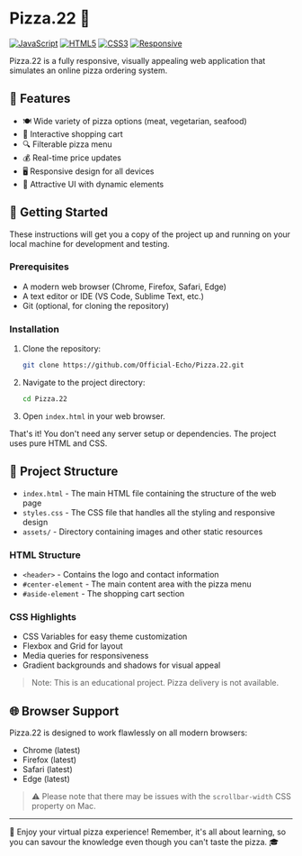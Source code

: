 # Pizza.22 🍕

[![JavaScript](https://img.shields.io/badge/JavaScript-ES6-yellow.svg)](https://www.ecma-international.org/ecma-262/6.0/)
[![HTML5](https://img.shields.io/badge/HTML-5-orange.svg)](https://www.w3.org/TR/html5/)
[![CSS3](https://img.shields.io/badge/CSS-3-blue.svg)](https://www.w3.org/Style/CSS/specs.en.html)
[![Responsive](https://img.shields.io/badge/Design-Responsive-green.svg)](https://en.wikipedia.org/wiki/Responsive_web_design)

Pizza.22 is a fully responsive, visually appealing web application that simulates an online pizza ordering system.

## 🌟 Features

- 🍽️ Wide variety of pizza options (meat, vegetarian, seafood)
- 🛒 Interactive shopping cart
- 🔍 Filterable pizza menu
- 💰 Real-time price updates
- 🖥️ Responsive design for all devices
- 🎨 Attractive UI with dynamic elements

## 🚀 Getting Started

These instructions will get you a copy of the project up and running on your local machine for development and testing.

### Prerequisites

- A modern web browser (Chrome, Firefox, Safari, Edge)
- A text editor or IDE (VS Code, Sublime Text, etc.)
- Git (optional, for cloning the repository)

### Installation

1. Clone the repository:
   ```bash
   git clone https://github.com/Official-Echo/Pizza.22.git
   ```

2. Navigate to the project directory:
   ```bash
   cd Pizza.22
   ```

3. Open `index.html` in your web browser.

That's it! You don't need any server setup or dependencies. The project uses pure HTML and CSS.

## 🎨 Project Structure

- `index.html` - The main HTML file containing the structure of the web page
- `styles.css` - The CSS file that handles all the styling and responsive design
- `assets/` - Directory containing images and other static resources

### HTML Structure

- `<header>` - Contains the logo and contact information
- `#center-element` - The main content area with the pizza menu
- `#aside-element` - The shopping cart section

### CSS Highlights

- CSS Variables for easy theme customization
- Flexbox and Grid for layout
- Media queries for responsiveness
- Gradient backgrounds and shadows for visual appeal
> Note: This is an educational project. Pizza delivery is not available.

## 🌐 Browser Support

Pizza.22 is designed to work flawlessly on all modern browsers:

- Chrome (latest)
- Firefox (latest)
- Safari (latest)
- Edge (latest)

> ⚠️ Please note that there may be issues with the `scrollbar-width` CSS property on Mac.
---

🍕 Enjoy your virtual pizza experience! Remember, it's all about learning, so you can savour the knowledge even though you can't taste the pizza. 🎓
